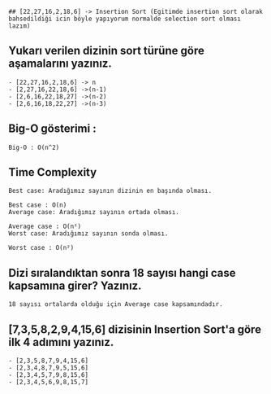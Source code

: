     ## [22,27,16,2,18,6] -> Insertion Sort (Egitimde insertion sort olarak bahsedildiği icin böyle yapıyorum normalde selection sort olması lazım)

Yukarı verilen dizinin sort türüne göre aşamalarını yazınız.
------------------------------------------------------------


    - [22,27,16,2,18,6] -> n
    - [2,27,16,22,18,6] ->(n-1)
    - [2,6,16,22,18,27] ->(n-2)
    - [2,6,16,18,22,27] ->(n-3)

Big-O gösterimi :
-----------------

    Big-O : O(n^2)

Time Complexity
---------------


    Best case: Aradığımız sayının dizinin en başında olması.

    Best case : O(n)
    Average case: Aradığımız sayının ortada olması.

    Average case : O(n²)
    Worst case: Aradığımız sayının sonda olması.

    Worst case : O(n²)

Dizi sıralandıktan sonra 18 sayısı hangi case kapsamına girer? Yazınız.
-----------------------------------------------------------------------

    18 sayısı ortalarda olduğu için Average case kapsamındadır.

\[7,3,5,8,2,9,4,15,6\] dizisinin Insertion Sort'a göre ilk 4 adımını yazınız.
-----------------------------------------------------------------------------

    - [2,3,5,8,7,9,4,15,6]
    - [2,3,4,8,7,9,5,15,6]
    - [2,3,4,5,7,9,8,15,6]
    - [2,3,4,5,6,9,8,15,7]
